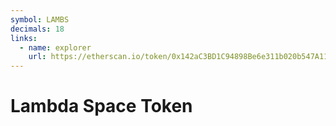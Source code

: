 ```yaml
---
symbol: LAMBS
decimals: 18
links:
  - name: explorer
    url: https://etherscan.io/token/0x142aC3BD1C94898Be6e311b020b547A11dC03990
---
```


# Lambda Space Token
